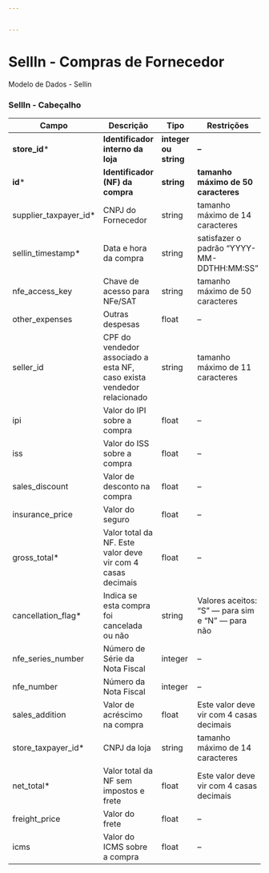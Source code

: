 ```yaml
---


---
```


<h1 id="sellin---compras-de-fornecedor">SellIn - Compras de Fornecedor</h1>
<p>Modelo de Dados - Sellin</p>
<h3 id="sellin---cabeçalho">SellIn - Cabeçalho</h3>

<table>
<thead>
<tr>
<th>Campo</th>
<th>Descrição</th>
<th>Tipo</th>
<th>Restrições</th>
<th>Exemplo</th>
</tr>
</thead>
<tbody>
<tr>
<td><strong>store_id</strong>*</td>
<td><strong>Identificador interno da loja</strong></td>
<td><strong>integer ou string</strong></td>
<td><strong>–</strong></td>
<td><strong>1</strong></td>
</tr>
<tr>
<td><strong>id</strong>*</td>
<td><strong>Identificador (NF) da compra</strong></td>
<td><strong>string</strong></td>
<td><strong>tamanho máximo de 50 caracteres</strong></td>
<td><strong>“RCNTH345987”</strong></td>
</tr>
<tr>
<td>supplier_taxpayer_id*</td>
<td>CNPJ do Fornecedor</td>
<td>string</td>
<td>tamanho máximo de 14 caracteres</td>
<td>“14463765000172”</td>
</tr>
<tr>
<td>sellin_timestamp*</td>
<td>Data e hora da compra</td>
<td>string</td>
<td>satisfazer o padrão “YYYY-MM-DDTHH:MM:SS”</td>
<td>“2017-08-20T14:55:08”</td>
</tr>
<tr>
<td>nfe_access_key</td>
<td>Chave de acesso para NFe/SAT</td>
<td>string</td>
<td>tamanho máximo de 50 caracteres</td>
<td>“NFe31170901704848000164550020000018481058491134”</td>
</tr>
<tr>
<td>other_expenses</td>
<td>Outras despesas</td>
<td>float</td>
<td>–</td>
<td>1.99</td>
</tr>
<tr>
<td>seller_id</td>
<td>CPF do vendedor associado a esta NF, caso exista vendedor relacionado</td>
<td>string</td>
<td>tamanho máximo de 11 caracteres</td>
<td>“RCNTH345987”</td>
</tr>
<tr>
<td>ipi</td>
<td>Valor do IPI sobre a compra</td>
<td>float</td>
<td>–</td>
<td>1.87</td>
</tr>
<tr>
<td>iss</td>
<td>Valor do ISS sobre a compra</td>
<td>float</td>
<td>–</td>
<td>1.01</td>
</tr>
<tr>
<td>sales_discount</td>
<td>Valor de desconto na compra</td>
<td>float</td>
<td>–</td>
<td>5.99</td>
</tr>
<tr>
<td>insurance_price</td>
<td>Valor do seguro</td>
<td>float</td>
<td>–</td>
<td>2.0</td>
</tr>
<tr>
<td>gross_total*</td>
<td>Valor total da NF. Este valor deve vir com 4 casas decimais</td>
<td>float</td>
<td>–</td>
<td>5.99</td>
</tr>
<tr>
<td>cancellation_flag*</td>
<td>Indica se esta compra foi cancelada ou não</td>
<td>string</td>
<td>Valores aceitos: “S” — para sim e “N” — para não</td>
<td>“S”</td>
</tr>
<tr>
<td>nfe_series_number</td>
<td>Número de Série da Nota Fiscal</td>
<td>integer</td>
<td>–</td>
<td>1</td>
</tr>
<tr>
<td>nfe_number</td>
<td>Número da Nota Fiscal</td>
<td>integer</td>
<td>–</td>
<td>1267232</td>
</tr>
<tr>
<td>sales_addition</td>
<td>Valor de acréscimo na compra</td>
<td>float</td>
<td>Este valor deve vir com 4 casas decimais</td>
<td>4.55</td>
</tr>
<tr>
<td>store_taxpayer_id*</td>
<td>CNPJ da loja</td>
<td>string</td>
<td>tamanho máximo de 14 caracteres</td>
<td>“14463765000100”</td>
</tr>
<tr>
<td>net_total*</td>
<td>Valor total da NF sem impostos e frete</td>
<td>float</td>
<td>Este valor deve vir com 4 casas decimais</td>
<td>4.99</td>
</tr>
<tr>
<td>freight_price</td>
<td>Valor do frete</td>
<td>float</td>
<td>–</td>
<td>1.0</td>
</tr>
<tr>
<td>icms</td>
<td>Valor do ICMS sobre a compra</td>
<td>float</td>
<td>–</td>
<td>2.9</td>
</tr>
</tbody>
</table>
